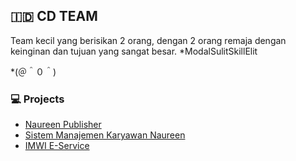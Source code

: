 ## 🇮🇩 CD TEAM
Team kecil yang berisikan 2 orang, dengan 2 orang remaja dengan keinginan dan tujuan yang sangat besar.
*ModalSulitSkillElit

*(＠＾０＾)

### 💻 Projects
- [Naureen Publisher](https://publish.naureendigition.com/)
- [Sistem Manajemen Karyawan Naureen](https://sdm.naureendigition.com/)
- [IMWI E-Service](pelayanan.imwi.ac.id)
